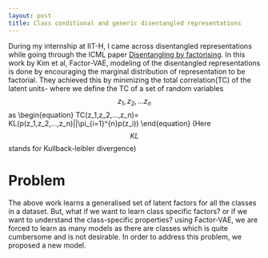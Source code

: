 ```yaml
---
layout: post
title: Class conditional and generic disentangled representations
---
```


During my internship at IIT-H, I came across disentangled representations while going through the ICML paper [Disentangling by factorising](https://arxiv.org/pdf/1802.05983.pdf). In this work by Kim et al, Factor-VAE, modeling of the disentangled representations is done by encouraging the marginal distribution of representation to be factorial. They achieved this by minimizing the total correlation(TC) of the latent units- where we define the TC of a set of random variables $$z_1,z_2,...z_n$$ as 
\begin{equation}
  TC(z_1,z_2,...,z_n)= KL(p(z_1,z_2,...,z_n)||\pi_{i=1}^{n}p(z_i))
\end{equation} (Here $$KL$$ stands for Kullback-leibler divergence)
# Problem

The above work learns a generalised set of latent factors for all the classes in a dataset. But, what if we want to learn class specific factors? or if we want to understand the class-specific properties? using Factor-VAE, we are forced to learn as many models as there are classes which is quite cumbersome and is not desirable. In order to address this problem, we proposed a new model.



